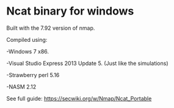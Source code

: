 # Ncat binary for windows

Built with the 7.92 version of nmap.

Compiled using:

-Windows 7 x86.

-Visual Studio Express 2013 Update 5. (Just like the simulations)

-Strawberry perl 5.16

-NASM 2.12

See full guide: https://secwiki.org/w/Nmap/Ncat_Portable
